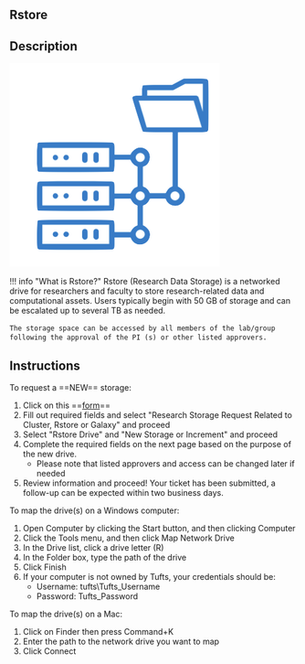 ## Rstore

## Description 

![](images/researchstorage.png)

!!! info "What is Rstore?"
    Rstore (Research Data Storage) is a networked drive for researchers and faculty to store research-related data and computational assets. Users typically begin with 50 GB of storage and can be escalated up to several TB as needed.  

    The storage space can be accessed by all members of the lab/group following the approval of the PI (s) or other listed approvers. 
    

## Instructions

To request a ==NEW== storage: 

1. Click on this ==[form](https://tufts.qualtrics.com/jfe/form/SV_5bUmpFT0IXeyEfj)==
2. Fill out required fields and select "Research Storage Request Related to Cluster, Rstore or Galaxy" and proceed
3. Select "Rstore Drive" and "New Storage or Increment" and proceed 
4. Complete the required fields on the next page based on the purpose of the new drive.
   - Please note that listed approvers and access can be changed later if needed 
5. Review information and proceed! Your ticket has been submitted, a follow-up can be expected within two business days.


To map the drive(s) on a Windows computer:

1. Open Computer by clicking the Start button, and then clicking Computer
2. Click the Tools menu, and then click Map Network Drive
3. In the Drive list, click a drive letter (R)
4. In the Folder box, type the path of the drive
5. Click Finish
6. If your computer is not owned by Tufts, your credentials should be:
    - Username: tufts\Tufts_Username
    - Password: Tufts_Password


To map the drive(s) on a Mac:

1. Click on Finder then press Command+K
2. Enter the path to the network drive you want to map
3. Click Connect
